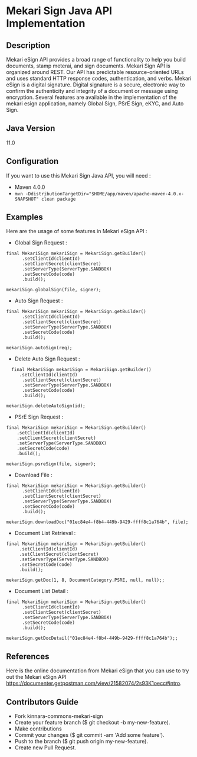 # Mekari Sign Java API Implementation

## Description
Mekari eSign API provides a broad range of functionality to help you build documents, stamp
meterai, and sign documents. Mekari Sign API is organized around REST. Our API has predictable resource-oriented URLs and uses standard HTTP response codes, authentication, and verbs. Mekari eSign is a digital signature. Digital signature is a secure, electronic way to confirm the authenticity and integrity of a document or message using encryption. Several features are available in the implementation of the mekari esign application, namely Global Sign, PSrE Sign, eKYC, and Auto Sign.

## Java Version
11.0

## Configuration
If you want to use this Mekari Sign Java API, you will need :
- Maven 4.0.0
- ``` mvn -DdistributionTargetDir="$HOME/app/maven/apache-maven-4.0.x-SNAPSHOT" clean package ```

## Examples
Here are the usage of some features in Mekari eSign API :
- Global Sign Request :
```
final MekariSign mekariSign = MekariSign.getBuilder()
      .setClientId(clientId)
      .setClientSecret(clientSecret)
      .setServerType(ServerType.SANDBOX)
      .setSecretCode(code)
      .build();

mekariSign.globalSign(file, signer);
```

- Auto Sign Request :
```
final MekariSign mekariSign = MekariSign.getBuilder()
      .setClientId(clientId)
      .setClientSecret(clientSecret)
      .setServerType(ServerType.SANDBOX)
      .setSecretCode(code)
      .build();

mekariSign.autoSign(req);
```

- Delete Auto Sign Request :
```
  final MekariSign mekariSign = MekariSign.getBuilder()
     .setClientId(clientId)
      .setClientSecret(clientSecret)
      .setServerType(ServerType.SANDBOX)
      .setSecretCode(code)
      .build();

mekariSign.deleteAutoSign(id);
```

- PSrE Sign Request :
```
final MekariSign mekariSign = MekariSign.getBuilder()
    .setClientId(clientId)
    .setClientSecret(clientSecret)
    .setServerType(ServerType.SANDBOX)
    .setSecretCode(code)
    .build();

mekariSign.psreSign(file, signer);
```

- Download File :
```
final MekariSign mekariSign = MekariSign.getBuilder()
      .setClientId(clientId)
      .setClientSecret(clientSecret)
      .setServerType(ServerType.SANDBOX)
      .setSecretCode(code)
      .build();

mekariSign.downloadDoc("01ec84e4-f8b4-449b-9429-ffff8c1a764b", file);
```

- Document List Retrieval :
```
final MekariSign mekariSign = MekariSign.getBuilder()
     .setClientId(clientId)
     .setClientSecret(clientSecret)
     .setServerType(ServerType.SANDBOX)
     .setSecretCode(code)
     .build();

mekariSign.getDoc(1, 8, DocumentCategory.PSRE, null, null);;
```

- Document List Detail :
```
final MekariSign mekariSign = MekariSign.getBuilder()
      .setClientId(clientId)
      .setClientSecret(clientSecret)
      .setServerType(ServerType.SANDBOX)
      .setSecretCode(code)
      .build();

mekariSign.getDocDetail("01ec84e4-f8b4-449b-9429-ffff8c1a764b");;
```

## References
Here is the online documentation from Mekari eSign that you can use to try out the Mekari eSign API https://documenter.getpostman.com/view/21582074/2s93K1oecc#intro.

## Contributors Guide
- Fork kinnara-commons-mekari-sign
- Create your feature branch ($ git checkout -b my-new-feature).
- Make contributions
- Commit your changes ($ git commit -am 'Add some feature').
- Push to the branch ($ git push origin my-new-feature).
- Create new Pull Request.
